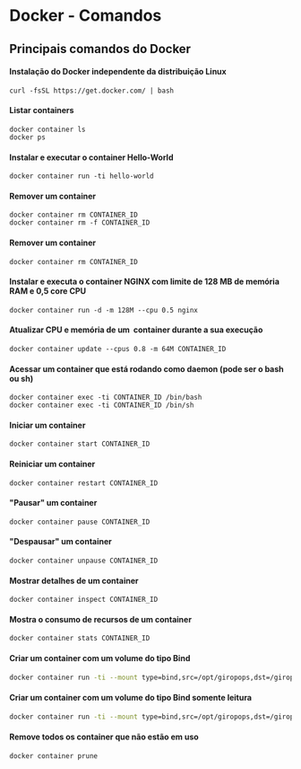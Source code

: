 # Docker - Comandos

## Principais comandos do Docker

#### Instalação do Docker independente da distribuição Linux
```
curl -fsSL https://get.docker.com/ | bash
```

#### Listar containers
```
docker container ls
docker ps
```

#### Instalar e executar o container Hello-World
```
docker container run -ti hello-world
```

#### Remover um container
```
docker container rm CONTAINER_ID
docker container rm -f CONTAINER_ID
```

#### Remover um container
```
docker container rm CONTAINER_ID
```

#### Instalar e executa o container NGINX com limite de 128 MB de memória RAM e 0,5 core CPU
```
docker container run -d -m 128M --cpu 0.5 nginx
```

#### Atualizar CPU e memória de um  container durante a sua execução
```
docker container update --cpus 0.8 -m 64M CONTAINER_ID
```

#### Acessar um container que está rodando como daemon (pode ser o bash ou sh)
```
docker container exec -ti CONTAINER_ID /bin/bash
docker container exec -ti CONTAINER_ID /bin/sh
```

#### Iniciar um container
```
docker container start CONTAINER_ID 
```

#### Reiniciar um container
```
docker container restart CONTAINER_ID 
```

#### "Pausar" um container
```
docker container pause CONTAINER_ID 
```

#### "Despausar" um container
```
docker container unpause CONTAINER_ID 
```

#### Mostrar detalhes de um container
```
docker container inspect CONTAINER_ID 
```

#### Mostra o consumo de recursos de um container
```
docker container stats CONTAINER_ID
```

#### Criar um container com um volume do tipo Bind

```bash
docker container run -ti --mount type=bind,src=/opt/giropops,dst=/giropops debian
```

#### Criar um container com um volume do tipo Bind somente leitura
```bash
docker container run -ti --mount type=bind,src=/opt/giropops,dst=/giropops,ro debian
```

#### Remove todos os container que não estão em uso
```
docker container prune
```
